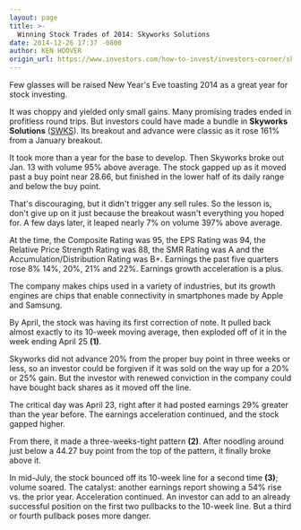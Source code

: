 ```yaml
---
layout: page
title: >-
  Winning Stock Trades of 2014: Skyworks Solutions
date: 2014-12-26 17:37 -0800
author: KEN HOOVER
origin_url: https://www.investors.com/how-to-invest/investors-corner/skyworks-solutions-made-big-2014-advance/
---
```


Few glasses will be raised New Year's Eve toasting 2014 as a great year for stock investing.

It was choppy and yielded only small gains. Many promising trades ended in profitless round trips. But investors could have made a bundle in **Skyworks Solutions** ([SWKS](https://research.investors.com/quote.aspx?symbol=SWKS)). Its breakout and advance were classic as it rose 161% from a January breakout.

It took more than a year for the base to develop. Then Skyworks broke out Jan. 13 with volume 95% above average. The stock gapped up as it moved past a buy point near 28.66, but finished in the lower half of its daily range and below the buy point.

That's discouraging, but it didn't trigger any sell rules. So the lesson is, don't give up on it just because the breakout wasn't everything you hoped for. A few days later, it leaped nearly 7% on volume 397% above average.

At the time, the Composite Rating was 95, the EPS Rating was 94, the Relative Price Strength Rating was 88, the SMR Rating was A and the Accumulation/Distribution Rating was B+. Earnings the past five quarters rose 8% 14%, 20%, 21% and 22%. Earnings growth acceleration is a plus.

The company makes chips used in a variety of industries, but its growth engines are chips that enable connectivity in smartphones made by Apple and Samsung.

By April, the stock was having its first correction of note. It pulled back almost exactly to its 10-week moving average, then exploded off of it in the week ending April 25 **(1)**.

Skyworks did not advance 20% from the proper buy point in three weeks or less, so an investor could be forgiven if it was sold on the way up for a 20% or 25% gain. But the investor with renewed conviction in the company could have bought back shares as it moved off the line.

The critical day was April 23, right after it had posted earnings 29% greater than the year before. The earnings acceleration continued, and the stock gapped higher.

From there, it made a three-weeks-tight pattern **(2)**. After noodling around just below a 44.27 buy point from the top of the pattern, it finally broke above it.

In mid-July, the stock bounced off its 10-week line for a second time **(3)**; volume soared. The catalyst: another earnings report showing a 54% rise vs. the prior year. Acceleration continued. An investor can add to an already successful position on the first two pullbacks to the 10-week line. But a third or fourth pullback poses more danger.
